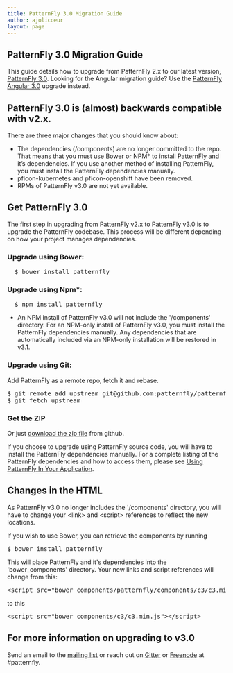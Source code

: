 ```yaml
---
title: PatternFly 3.0 Migration Guide
author: ajolicoeur
layout: page
---
```

## PatternFly 3.0 Migration Guide

This guide details how to upgrade from PatternFly 2.x to our latest version, [PatternFly 3.0][1]. Looking for the Angular migration guide? Use the [PatternFly Angular 3.0][8] upgrade instead.

## PatternFly 3.0 is (almost) backwards compatible with v2.x.

There are three major changes that you should know about:

  * The dependencies (/components) are no longer committed to the repo. That means that you must use Bower or NPM* to install PatternFly and it’s dependencies.  If you use another method of installing PatternFly, you must install the PatternFly dependencies manually.
  * pficon-kubernetes and pficon-openshift have been removed.
  * RPMs of PatternFly v3.0 are not yet available.

## Get PatternFly 3.0

The first step in upgrading from PatternFly v2.x to PatternFly v3.0 is to upgrade the PatternFly codebase. This process will be different depending on how your project manages dependencies.

### Upgrade using Bower:

<pre class="prettyprint">
  $ bower install patternfly
</pre>

### Upgrade using Npm*:

<pre class="prettyprint">
  $ npm install patternfly
</pre>

* An NPM install of PatternFly v3.0 will not include the '/components' directory. For an NPM-only install of PatternFly v3.0, you must install the PatternFly dependencies manually. Any dependencies that are automatically included via an NPM-only installation will be restored in v3.1.

### Upgrade using Git:

Add PatternFly as a remote repo, fetch it and rebase.

<pre class="prettyprint">
$ git remote add upstream git@github.com:patternfly/patternfly.git
$ git fetch upstream
</pre>

### Get the ZIP

Or just [download the zip file][3] from github.

If you choose to upgrade using PatternFly source code, you will have to install the PatternFly dependencies manually. For a complete listing of the PatternFly dependencies and how to access them, please see [Using PatternFly In Your Application][4].

## Changes in the HTML

As PatternFly v3.0 no longer includes the '/components' directory, you will have to change your &lt;link&gt; and &lt;script&gt; references to reflect the new locations.

If you wish to use Bower, you can retrieve the components by running

<pre class="prettyprint">
$ bower install patternfly
</pre>

This will place PatternFly and it's dependencies into the 'bower_components' directory. Your new links and script references will change from this:
<pre class="prettyprint">
&lt;script src="bower_components/patternfly/components/c3/c3.min.js"&gt;&lt;/script&gt;
</pre>

to this
<pre class="patternfly">
&lt;script src="bower_components/c3/c3.min.js"&gt;&lt;/script&gt;
</pre>

## For more information on upgrading to v3.0

Send an email to the [mailing list][5] or reach out on [Gitter][6] or [Freenode][7] at #patternfly.

 [1]: https://github.com/patternfly/patternfly/releases
 [2]: https://support.microsoft.com/en-us/kb/262161
 [3]: https://github.com/patternfly/patternfly/archive/master.zip
 [4]: https://github.com/patternfly/patternfly/blob/master/QUICKSTART.md#using-patternfly-in-your-application
 [5]: mailto:patternfly@redhat.com
 [6]: https://gitter.im/patternfly/patternfly?utm_source=share-link&utm_medium=link&utm_campaign=share-link
 [7]: https://webchat.freenode.net/
 [8]: {{site.baseurl}}get-started/patternfly-migration-guides/angular-patternfly-migration-guide-3.0.md
